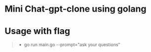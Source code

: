 # Mini Chat-gpt-clone using golang
# Usage with flag
> - go run main.go --prompt="ask your questions"